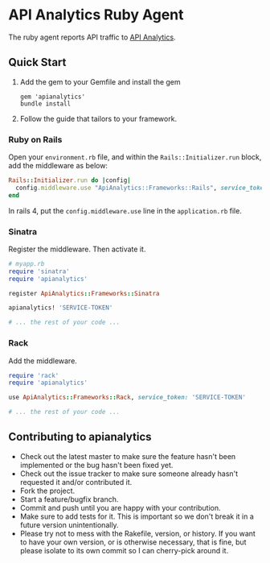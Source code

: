 # API Analytics Ruby Agent

The ruby agent reports API traffic to [API Analytics](http://apianalytics.com).


## Quick Start

1. Add the gem to your Gemfile and install the gem

    ```text
    gem 'apianalytics'
    bundle install
    ```

2. Follow the guide that tailors to your framework.

### Ruby on Rails

Open your `environment.rb` file, and within the `Rails::Initializer.run` block, add the middleware as below:

```ruby
Rails::Initializer.run do |config|
  config.middleware.use "ApiAnalytics::Frameworks::Rails", service_token: 'SERVICE-TOKEN'
end
```

In rails 4, put the `config.middleware.use` line in the `application.rb` file.

### Sinatra

Register the middleware. Then activate it.

```ruby
# myapp.rb
require 'sinatra'
require 'apianalytics'

register ApiAnalytics::Frameworks::Sinatra

apianalytics! 'SERVICE-TOKEN'

# ... the rest of your code ...
```


### Rack

Add the middleware.

```ruby
require 'rack'
require 'apianalytics'

use ApiAnalytics::Frameworks::Rack, service_token: 'SERVICE-TOKEN'

# ... the rest of your code ...
```


## Contributing to apianalytics

* Check out the latest master to make sure the feature hasn't been implemented or the bug hasn't been fixed yet.
* Check out the issue tracker to make sure someone already hasn't requested it and/or contributed it.
* Fork the project.
* Start a feature/bugfix branch.
* Commit and push until you are happy with your contribution.
* Make sure to add tests for it. This is important so we don't break it in a future version unintentionally.
* Please try not to mess with the Rakefile, version, or history. If you want to have your own version, or is otherwise necessary, that is fine, but please isolate to its own commit so I can cherry-pick around it.


